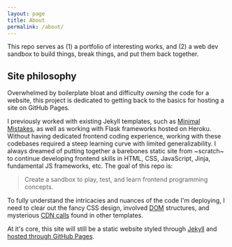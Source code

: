 ```yaml
---
layout: page
title: About
permalink: /about/
---
```


This repo serves as (1) a portfolio of interesting works, and (2) a web dev sandbox to build things, break things, and put them back together.

## Site philosophy

Overwhelmed by boilerplate bloat and difficulty *owning* the code for a website, this project is dedicated to getting back to the basics for hosting a site on GitHub Pages.

I previously worked with existing Jekyll templates, such as [Minimal Mistakes](https://mmistakes.github.io/minimal-mistakes/), as well as working with Flask frameworks hosted on Heroku. Without having dedicated frontend coding experience, working with these codebases required a steep learning curve with limited generalizability. I always dreamed of putting together a barebones static site from ~scratch~ to continue developing frontend skills in HTML, CSS, JavaScript, Jinja, fundamental JS frameworks, etc. The goal of this repo is:

> Create a sandbox to play, test, and learn frontend programming concepts.

To fully understand the intricacies and nuances of the code I'm deploying, I need to clear out the fancy CSS design, involved [DOM](https://developer.mozilla.org/en-US/docs/Web/API/Document_Object_Model/Introduction) structures, and mysterious [CDN calls](https://www.cloudflare.com/learning/cdn/what-is-a-cdn/) found in other templates.

At it's core, this site will still be a static website styled through [Jekyll](https://jekyllrb.com/docs/usage/) and [hosted through GitHub Pages](https://docs.github.com/en/free-pro-team@latest/github/working-with-github-pages/about-github-pages-and-jekyll).